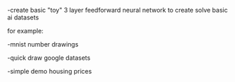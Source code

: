 -create basic "toy" 3 layer feedforward neural network to create solve basic ai datasets

for example:

-mnist number drawings

-quick draw google datasets

-simple demo housing prices
